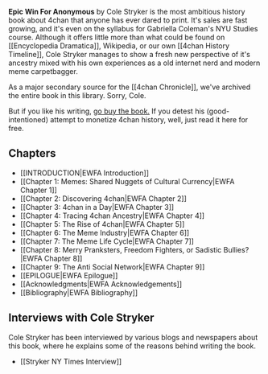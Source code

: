 **Epic Win For Anonymous** by Cole Stryker is the most ambitious history book about 4chan that anyone has ever dared to print. It's sales are fast growing, and it's even on the syllabus for Gabriella Coleman's NYU Studies course. Although it offers little more than what could be found on [[Encyclopedia Dramatica]], Wikipedia, or our own [[4chan History Timeline]], Cole Stryker manages to show a fresh new perspective of it's ancestry mixed with his own experiences as a old internet nerd and modern meme carpetbagger.

As a major secondary source for the [[4chan Chronicle]], we've archived the entire book in this library. Sorry, Cole. 

But if you like his writing, [go buy the book.](http://www.amazon.com/Epic-Win-4chan-Army-Conquered/dp/B008PHK1PY) If you detest his (good-intentioned) attempt to monetize 4chan history, well, just read it here for free.

## Chapters

* [[INTRODUCTION|EWFA Introduction]]
* [[Chapter 1: Memes: Shared Nuggets of Cultural Currency|EWFA Chapter 1]]
* [[Chapter 2: Discovering 4chan|EWFA Chapter 2]]
* [[Chapter 3: 4chan in a Day|EWFA Chapter 3]]
* [[Chapter 4: Tracing 4chan Ancestry|EWFA Chapter 4]]
* [[Chapter 5: The Rise of 4chan|EWFA Chapter 5]]
* [[Chapter 6: The Meme Industry|EWFA Chapter 6]]
* [[Chapter 7: The Meme Life Cycle|EWFA Chapter 7]]
* [[Chapter 8: Merry Pranksters, Freedom Fighters, or Sadistic Bullies?|EWFA Chapter 8]]
* [[Chapter 9: The Anti Social Network|EWFA Chapter 9]]
* [[EPILOGUE|EWFA Epilogue]]
* [[Acknowledgments|EWFA Acknowledgements]]
* [[Bibliography|EWFA Bibliography]]

## Interviews with Cole Stryker

Cole Stryker has been interviewed by various blogs and newspapers about this book, where he explains some of the reasons behind writing the book.

* [[Stryker NY Times Interview]]